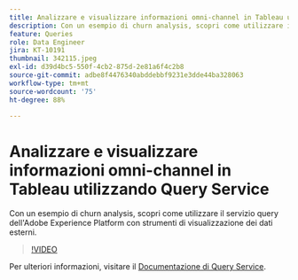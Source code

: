 ```yaml
---
title: Analizzare e visualizzare informazioni omni-channel in Tableau utilizzando Query Service
description: Con un esempio di churn analysis, scopri come utilizzare il servizio query dell'Adobe Experience Platform con strumenti di visualizzazione dei dati esterni.
feature: Queries
role: Data Engineer
jira: KT-10191
thumbnail: 342115.jpeg
exl-id: d39d4bc5-550f-4cb2-875d-2e81a6f4c2b8
source-git-commit: adbe8f4476340abddebbf9231e3dde44ba328063
workflow-type: tm+mt
source-wordcount: '75'
ht-degree: 88%

---
```


# Analizzare e visualizzare informazioni omni-channel in Tableau utilizzando Query Service

Con un esempio di churn analysis, scopri come utilizzare il servizio query dell&#39;Adobe Experience Platform con strumenti di visualizzazione dei dati esterni.

>[!VIDEO](https://video.tv.adobe.com/v/342115?quality=12&learn=on)

Per ulteriori informazioni, visitare il [Documentazione di Query Service](https://experienceleague.adobe.com/docs/experience-platform/query/home.html?lang=it).
